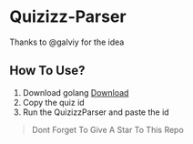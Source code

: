 # Quizizz-Parser
Thanks to @galviy for the idea
## How To Use?
1. Download golang [Download](https://golang.org)
2. Copy the quiz id
3. Run the QuizizzParser and paste the id

> Dont Forget To Give A Star To This Repo
